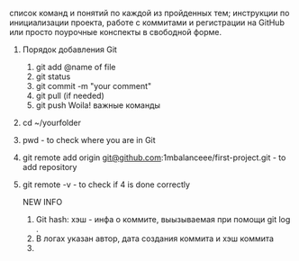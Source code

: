 список команд и понятий по каждой из пройденных тем; инструкции по инициализации проекта, работе с коммитами и регистрации на GitHub или просто поурочные конспекты в свободной форме.

1. Порядок добавления Git
   1. git add @name of file
   2. git status
   3. git commit -m "your comment"
   4. git pull (if needed)
   5. git push
   Woila!
важные команды
2. cd ~/yourfolder
3. pwd - to check where you are in Git
4. git remote add origin git@github.com:1mbalanceee/first-project.git -  to add repository
5. git remote -v - to check if 4 is done correctly

   NEW INFO
   1. Git hash: хэш - инфа о коммите, выызываемая при помощи git log .
   2. В логах указан автор, дата создания коммита и хэш коммита
   3. 

